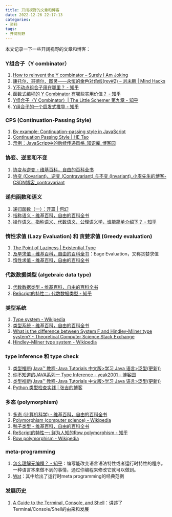 ```yaml
---
title: 开阔视野的文章和博客
date: 2022-12-26 22:17:13
categories:
- 资料
tags:
- 开阔视野
---
```

本文记录一下一些开阔视野的文章和博客：
### Y组合子（Y combinator）
1. [How to reinvent the Y combinator – Surely I Am Joking](https://yinwang0.wordpress.com/2012/04/09/reinvent-y/)
2. [康托尔、哥德尔、图灵——永恒的金色对角线(rev#2) – 刘未鹏 | Mind Hacks](http://mindhacks.cn/2006/10/15/cantor-godel-turing-an-eternal-golden-diagonal/)
3. [Y不动点组合子用在哪里？ - 知乎](https://www.zhihu.com/question/21099081)
4. [函数式编程的 Y Combinator 有哪些实用价值？ - 知乎](https://www.zhihu.com/question/20115649/answer/14029761)
5. [Y组合子（Y Combinator）| The Little Schemer 第九章 - 知乎](https://zhuanlan.zhihu.com/p/262284625)
6. [Y组合子的一个启发式推导 - 知乎](https://zhuanlan.zhihu.com/p/547191928)

### CPS (Continuation-Passing Style)
1. [By example: Continuation-passing style in JavaScript](https://matt.might.net/articles/by-example-continuation-passing-style/)
2. [Continuation Passing Style | HE Tao](https://sighingnow.github.io/%E7%BC%96%E7%A8%8B%E8%AF%AD%E8%A8%80/continuation_passing_style.html)
3. [示例：JavaScript中的后续传递风格_知识库_博客园](https://kb.cnblogs.com/page/94325/)
### 协变、逆变和不变
1. [协变与逆变 - 维基百科，自由的百科全书](https://zh.m.wikipedia.org/zh-hans/%E5%8D%8F%E5%8F%98%E4%B8%8E%E9%80%86%E5%8F%98)
2. [协变 (Covariant)、逆变 (Contravariant) 与不变 (Invariant)_小麦先生的博客-CSDN博客_contravariant](https://blog.csdn.net/B1151937289/article/details/119523464)

### 递归函数和语义
1. [递归函数（一）：开篇 | 何幻](https://thzt.github.io/2017/02/24/recursive-function-1/)
2. [指称语义 - 维基百科，自由的百科全书](https://zh.wikipedia.org/wiki/%E6%8C%87%E7%A7%B0%E8%AF%AD%E4%B9%89)
3. [操作语义、指称语义、代数语义、公理语义学，谁能简单介绍下？ - 知乎](https://www.zhihu.com/question/23861885)

### 惰性求值 (Lazy Evaluation) 和 贪婪求值 (Greedy evaluation)
1. [The Point of Laziness | Existential Type](https://existentialtype.wordpress.com/2011/04/24/the-real-point-of-laziness/)
2. [及早求值 - 维基百科，自由的百科全书](https://zh.m.wikipedia.org/zh-hans/%E5%8F%8A%E6%97%A9%E6%B1%82%E5%80%BC)：Eage Evaluation，又称贪婪求值
3. [惰性求值 - 维基百科，自由的百科全书](https://zh.m.wikipedia.org/zh-hans/%E6%83%B0%E6%80%A7%E6%B1%82%E5%80%BC)

### 代数数据类型 (algebraic data type)
1. [代数数据类型 - 维基百科，自由的百科全书](https://zh.wikipedia.org/wiki/%E4%BB%A3%E6%95%B0%E6%95%B0%E6%8D%AE%E7%B1%BB%E5%9E%8B#:~:text=%E5%9C%A8%E8%AE%A1%E7%AE%97%E6%9C%BA%E7%BC%96%E7%A8%8B%E4%B8%AD%EF%BC%8C%E5%B0%A4%E5%85%B6,%E5%A4%9A%E4%B8%AA%E5%80%BC%EF%BC%8C%E5%8D%B3%E5%AD%97%E6%AE%B5%E3%80%82)
2. [ReScript的特性二: 代数数据类型 - 知乎](https://zhuanlan.zhihu.com/p/383030756)

### 类型系统
1. [Type system - Wikipedia](https://en.wikipedia.org/wiki/Type_system#Existential_types)
2. [类型系统 - 维基百科，自由的百科全书](https://zh.wikipedia.org/zh-cn/%E9%A1%9E%E5%9E%8B%E7%B3%BB%E7%B5%B1)
3. [What is the difference between System F and Hindley-Milner type system? - Theoretical Computer Science Stack Exchange](https://cstheory.stackexchange.com/questions/39814/what-is-the-difference-between-system-f-and-hindley-milner-type-system)
4. [Hindley–Milner type system - Wikipedia](https://en.wikipedia.org/wiki/Hindley%E2%80%93Milner_type_system)

### type inference 和 type check
1. [类型推断(Java™ 教程-Java Tutorials 中文版>学习 Java 语言>泛型(更新))](https://pingfangx.github.io/java-tutorials/java/generics/genTypeInference.html)
2. [你不知道的JAVA系列一 Type Inference - yeak2001 - 博客园](https://www.cnblogs.com/yeak2001/articles/6028850.html)
3. [类型推断(Java™ 教程-Java Tutorials 中文版>学习 Java 语言>泛型(更新))](https://pingfangx.github.io/java-tutorials/java/generics/genTypeInference.html)
4. [Python 类型检查实践 | 张吉的博客](https://shzhangji.com/cnblogs/2020/10/04/python-static-typing/#:~:text=Python%20%E7%9A%84%E7%B1%BB%E5%9E%8B%E6%A3%80%E6%9F%A5%E6%98%AF,%E6%97%A0%E6%B3%95%E4%BD%9C%E4%B8%BA%E4%BB%BB%E6%84%8F%E7%B1%BB%E5%9E%8B%E4%BD%BF%E7%94%A8%E3%80%82)

### 多态 (polymorphism)
1. [多态 (计算机科学) - 维基百科，自由的百科全书](https://zh.wikipedia.org/wiki/%E5%A4%9A%E6%80%81_(%E8%AE%A1%E7%AE%97%E6%9C%BA%E7%A7%91%E5%AD%A6))
2. [Polymorphism (computer science) - Wikipedia](https://en.wikipedia.org/wiki/Polymorphism_(computer_science))
3. [鸭子类型 - 维基百科，自由的百科全书](https://zh.m.wikipedia.org/zh/%E9%B8%AD%E5%AD%90%E7%B1%BB%E5%9E%8B)
4. [ReScript的特性一: 鲜为人知的Row polymorphism - 知乎](https://zhuanlan.zhihu.com/p/382098633)
5. [Row polymorphism - Wikipedia](https://en.wikipedia.org/wiki/Row_polymorphism)

### meta-programming
1. [怎么理解元编程？ - 知乎](https://www.zhihu.com/question/23856985)：编写能改变语言语法特性或者运行时特性的程序。一种语言本来做不到的事情，通过你编程来修改它就可以做到。
2. [Wat](https://www.destroyallsoftware.com/talks/wat)：其中给出了运行时meta programming的经典范例


### 发展历史
1. [A Guide to the Terminal, Console, and Shell](https://thevaluable.dev/guide-terminal-shell-console/?continueFlag=43b44873b1c6d9c4016629ebd5706bdf)：讲述了Terminal/Console/Shell的由来和发展

